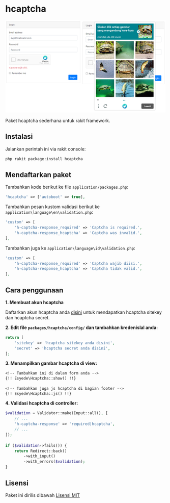 # hcaptcha

<p align="center"><img src="screenshot.png" alt="hcaptcha"></p>

Paket hcaptcha sederhana untuk rakit framework.

## Instalasi
Jalankan perintah ini via rakit console:

```sh
php rakit package:install hcaptcha
```


## Mendaftarkan paket

Tambahkan kode berikut ke file `application/packages.php`:

```php
'hcaptcha' => ['autoboot' => true],
```

Tambahkan pesan kustom validasi berikut ke `application\language\en\validation.php`:

```php
'custom' => [
    'h-captcha-response_required' => 'Captcha is required.',
    'h-captcha-response_hcaptcha' => 'Captcha was invalid.',
],
```

Tambahkan juga ke `application\language\id\validation.php`:

```php
'custom' => [
    'h-captcha-response_required' => 'Captcha wajib diisi.',
    'h-captcha-response_hcaptcha' => 'Captcha tidak valid.',
],
```


## Cara penggunaan

**1. Membuat akun hcaptcha**

Daftarkan akun hcaptcha anda [disini](https://dashboard.hcaptcha.com/signup)
untuk mendapatkan hcaptcha sitekey dan hcaptcha secret.


**2. Edit file `packages/hcaptcha/config/` dan tambahkan kredenislal anda:**

```php
return [
    'sitekey' => 'hcaptcha sitekey anda disini',
    'secret' => 'hcaptcha secret anda disini',
];
```


**3. Menampilkan gambar hcaptcha di view:**

```blade
<!-- Tambahkan ini di dalam form anda -->
{!! Esyede\Hcaptcha::show() !!}

<!-- Tambahkan juga js hcaptcha di bagian footer -->
{!! Esyede\Hcaptcha::js() !!}
```


**4. Validasi hcaptcha di controller:**

```php
$validation = Validator::make(Input::all(), [
    // ...
    'h-captcha-response' => 'required|hcaptcha',
    // ...
]);

if ($validation->fails()) {
    return Redirect::back()
        ->with_input()
        ->with_errors($validation);
}
```


## Lisensi

Paket ini dirilis dibawah [Lisensi MIT](https://github.com/esyede/hcaptcha/blob/master/LICENSE)

